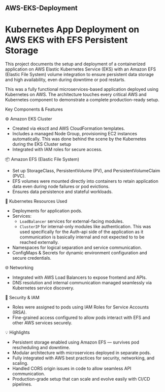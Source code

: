 ## AWS-EKS-Deployment
# Kubernetes App Deployment on AWS EKS with EFS Persistent Storage

This project documents the setup and deployment of a containerized application on AWS Elastic Kubernetes Service (EKS) with an Amazon EFS (Elastic File System) volume integration to ensure persistent data storage and high availability, even during downtime or pod restarts.



This was a fully functional microservices-based application deployed using Kubernetes on AWS. The architecture touches every critical AWS and Kubernetes component to demonstrate a complete production-ready setup.

Key Components & Features

 ⚙️ Amazon EKS Cluster
- Created via eksctl and AWS CloudFormation templates.
- Includes a managed Node Group, provisioning EC2 instances automatically. This was done behind the scene by the Kubernetes during the EKS Cluster setup
- Integrated with IAM roles for secure access.

 📦 Amazon EFS (Elastic File System)
- Set up StorageClass, PersistentVolume (PV), and PersistentVolumeClaim (PVC).
- EFS volumes were mounted directly into containers to retain application data even during node failures or pod evictions.
- Ensures data persistence and stateful workloads.

 🧾 Kubernetes Resources Used
- Deployments for application pods.
- Services:
  - `LoadBalancer` services for external-facing modules.
  - `ClusterIP` for internal-only modules like authentication. This was used specifically for the Auth-api side of the application as it communication is basically internal and not expected to to be reached externally.
- Namespaces for logical separation and service communication.
- ConfigMaps & Secrets for dynamic environment configuration and secure credentials.

 🌐 Networking
- Integrated with AWS Load Balancers to expose frontend and APIs.
- DNS resolution and internal communication managed seamlessly via Kubernetes service discovery.

 🔐 Security & IAM
- Roles were assigned to pods using IAM Roles for Service Accounts (IRSA).
- Fine-grained access configured to allow pods interact with EFS and other AWS services securely.


 💡 Highlights
- Persistent storage enabled using Amazon EFS — survives pod rescheduling and downtime.
- Modular architecture with microservices deployed in separate pods.
- Fully integrated with AWS best practices for security, networking, and scaling.
- Handled CORS origin issues in code to allow seamless API communication.
- Production-grade setup that can scale and evolve easily with CI/CD pipelines.




